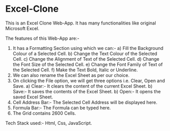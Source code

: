 # Excel-Clone
This is an Excel Clone Web-App. It has many functionalities like original Microsoft Excel.

The features of this Web-App are:- 
1) It has a Formatting Section using which we can:-
    a) Fill the Background Colour of a Selected Cell.
    b) Change the Text Colour of the Selected Cell.
    c) Change the Alignment of Text of the Selected Cell.
    d) Change the Font Size of the Selected Cell.
    e) Change the Font Family of Text of the Selected Cell.
    f) Make the Text Bold, Italic or Underline.
2) We can also rename the Excel Sheet as per our choice.
3) On clicking the File option, we will get three options i.e. Clear, Open and Save. 
    a) Clear:- It clears the content of the current Excel Sheet.
    b) Save:- It saves the contents of the Excel Sheet.
    b) Open:- It opens the saved Excel Sheet.
4) Cell Address Bar:- The Selected Cell Address will be displayed here.
5) Formula Bar:- The Formula can be typed here.
6) The Grid contains 2600 Cells.

Tech Stack used:- Html, Css, JavaScript.
